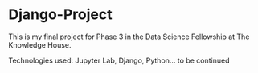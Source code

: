 # Django-Project

This is my final project for Phase 3 in the Data Science Fellowship at The Knowledge House.

Technologies used: Jupyter Lab, Django, Python... to be continued
